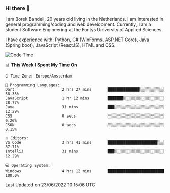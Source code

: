 ### Hi there 👋

I am Borek Bandell, 20 years old living in the Netherlands. I am interested in general programming/coding and web development. Currently, I am a student Software Engineering at the Fontys University of Applied Sciences.

I have experience with: Python, C# (WinForms, ASP.NET Core), Java (Spring boot), JavaScript (ReactJS), HTML and CSS.

<!--START_SECTION:waka-->
![Code Time](http://img.shields.io/badge/Code%20Time-188%20hrs%2057%20mins-blue)

📊 **This Week I Spent My Time On** 

```text
⌚︎ Time Zone: Europe/Amsterdam

💬 Programming Languages: 
Dart                     2 hrs 27 mins       ██████████████░░░░░░░░░░░   58.35% 
JavaScript               1 hr 12 mins        ███████░░░░░░░░░░░░░░░░░░   28.77% 
Java                     31 mins             ███░░░░░░░░░░░░░░░░░░░░░░   12.29% 
CSS                      0 secs              ░░░░░░░░░░░░░░░░░░░░░░░░░   0.26% 
JSON                     0 secs              ░░░░░░░░░░░░░░░░░░░░░░░░░   0.15%

🔥 Editors: 
VS Code                  3 hrs 41 mins       ██████████████████████░░░   87.71% 
IntelliJ                 31 mins             ███░░░░░░░░░░░░░░░░░░░░░░   12.29%

💻 Operating System: 
Windows                  4 hrs 12 mins       █████████████████████████   100.0%

```


 Last Updated on 23/06/2022 10:15:06 UTC
<!--END_SECTION:waka-->

<!--**tcBorek2002/tcBorek2002** is a ✨ _special_ ✨ repository because its `README.md` (this file) appears on your GitHub profile.

Here are some ideas to get you started:

- 🔭 I’m currently working on ...
- 🌱 I’m currently learning ...
- 👯 I’m looking to collaborate on ...
- 🤔 I’m looking for help with ...
- 💬 Ask me about ...
- 📫 How to reach me: ...
- 😄 Pronouns: ...
- ⚡ Fun fact: ...
-->
